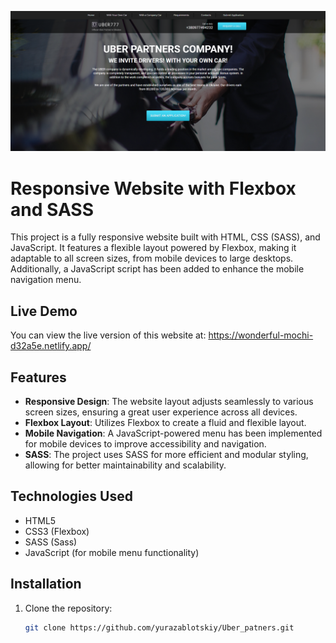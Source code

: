 ![Image Description](img/uber_partners.png)

# Responsive Website with Flexbox and SASS

This project is a fully responsive website built with HTML, CSS (SASS), and JavaScript. It features a flexible layout powered by Flexbox, making it adaptable to all screen sizes, from mobile devices to large desktops. Additionally, a JavaScript script has been added to enhance the mobile navigation menu.

## Live Demo
You can view the live version of this website at:
https://wonderful-mochi-d32a5e.netlify.app/

## Features

- **Responsive Design**: The website layout adjusts seamlessly to various screen sizes, ensuring a great user experience across all devices.
- **Flexbox Layout**: Utilizes Flexbox to create a fluid and flexible layout.
- **Mobile Navigation**: A JavaScript-powered menu has been implemented for mobile devices to improve accessibility and navigation.
- **SASS**: The project uses SASS for more efficient and modular styling, allowing for better maintainability and scalability.

## Technologies Used

- HTML5
- CSS3 (Flexbox)
- SASS (Sass)
- JavaScript (for mobile menu functionality)

## Installation

1. Clone the repository:
   ```bash
   git clone https://github.com/yurazablotskiy/Uber_patners.git


